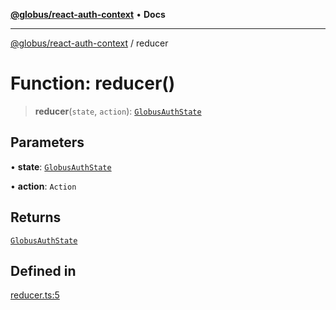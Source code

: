 [**@globus/react-auth-context**](../README.md) • **Docs**

***

[@globus/react-auth-context](../globals.md) / reducer

# Function: reducer()

> **reducer**(`state`, `action`): [`GlobusAuthState`](../type-aliases/GlobusAuthState.md)

## Parameters

• **state**: [`GlobusAuthState`](../type-aliases/GlobusAuthState.md)

• **action**: `Action`

## Returns

[`GlobusAuthState`](../type-aliases/GlobusAuthState.md)

## Defined in

[reducer.ts:5](https://github.com/globus/react-auth-context/blob/dd4f18f00c59a4d730366bf281f83506ce9ff987/src/reducer.ts#L5)
